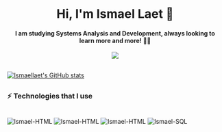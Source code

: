 <h1 align="center"> Hi, I'm Ismael Laet 👋</h1>
<h4 align="center">I am studying Systems Analysis and Development, always looking to learn more and more! 👨‍🎓</h4>
<p align="center">
  <a href="https://www.instagram.com/_ismaelspirit/">
    <img  src="https://img.shields.io/badge/Instagram-E4405F?style=for-the-badge&logo=instagram&logoColor=white">
  </a>
</p>

## 
[![Ismaellaet's GitHub stats](https://github-readme-stats.vercel.app/api?username=ismaellaet&show_icons=true&title_color=FFFFFF&text_color=FFFFFF&bg_color=000000&icon_color=FF0000)](https://github.com/ismaellaet/github-readme-stats)
## 
### ⚡ Technologies that I use
<div style="display: inline_block"><br>
  <img align="center" alt="Ismael-HTML" src="https://img.shields.io/badge/HTML5-E34F26?style=for-the-badge&logo=html5&logoColor=white" style="max-width:100%"/>
  <img align="center" alt="Ismael-HTML" src="https://img.shields.io/badge/CSS3-1572B6?style=for-the-badge&logo=css3&logoColor=white" style="max-width:100%"/>
  <img align="center" alt="Ismael-HTML" src="https://img.shields.io/badge/JavaScript-F7DF1E?style=for-the-badge&logo=javascript&logoColor=black" style="max-width:100%"/>
  <img align="center" alt="Ismael-SQL" src="https://img.shields.io/badge/MySQL-00000F?style=for-the-badge&logo=mysql&logoColor=white" style="max-width:100%"/>
</div>
<!--
**Ismaellaet/Ismaellaet** is a ✨ _special_ ✨ repository because its `README.md` (this file) appears on your GitHub profile.

Here are some ideas to get you started:

- 🔭 I’m currently working on ...
- 🌱 I’m currently learning ...
- 👯 I’m looking to collaborate on ...
- 🤔 I’m looking for help with ...
- 💬 Ask me about ...
- 📫 How to reach me: ...
- 😄 Pronouns: ...
- ⚡ Fun fact: ...
-->
